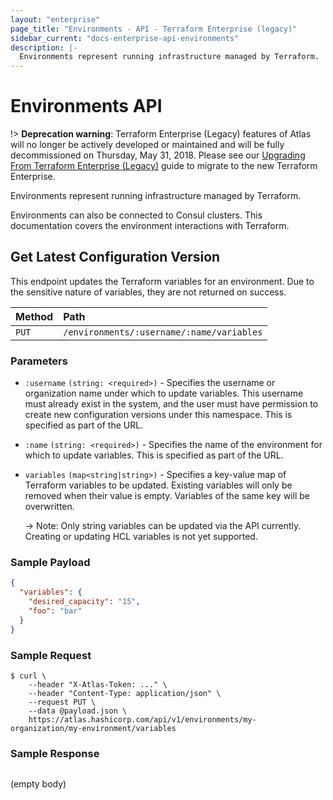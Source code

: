 ```yaml
---
layout: "enterprise"
page_title: "Environments - API - Terraform Enterprise (legacy)"
sidebar_current: "docs-enterprise-api-environments"
description: |-
  Environments represent running infrastructure managed by Terraform.
---
```


# Environments API

!> **Deprecation warning**: Terraform Enterprise (Legacy) features of Atlas will no longer be actively developed or maintained and will be fully decommissioned on Thursday, May 31, 2018. Please see our [Upgrading From Terraform Enterprise (Legacy)](https://www.terraform.io/docs/enterprise/upgrade/index.html) guide to migrate to the new Terraform Enterprise.

Environments represent running infrastructure managed by Terraform.

Environments can also be connected to Consul clusters. This documentation covers
the environment interactions with Terraform.

## Get Latest Configuration Version

This endpoint updates the Terraform variables for an environment. Due to the
sensitive nature of variables, they are not returned on success.

| Method | Path           |
| :----- | :------------- |
| `PUT`  | `/environments/:username/:name/variables` |

### Parameters

- `:username` `(string: <required>)` - Specifies the username or organization
  name under which to update variables. This username must already exist in the
  system, and the user must have permission to create new configuration versions
  under this namespace. This is specified as part of the URL.

- `:name` `(string: <required>)` - Specifies the name of the environment for
  which to update variables. This is specified as part of the URL.

- `variables` `(map<string|string>)` - Specifies a key-value map of Terraform
  variables to be updated. Existing variables will only be removed when their
  value is empty. Variables of the same key will be overwritten.

    -> Note: Only string variables can be updated via the API currently. Creating or updating HCL variables is not yet supported.

### Sample Payload

```json
{
  "variables": {
    "desired_capacity": "15",
    "foo": "bar"
  }
}
```

### Sample Request

```text
$ curl \
    --header "X-Atlas-Token: ..." \
    --header "Content-Type: application/json" \
    --request PUT \
    --data @payload.json \
    https://atlas.hashicorp.com/api/v1/environments/my-organization/my-environment/variables
```

### Sample Response


```text
```

(empty body)

